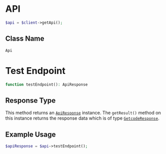 # API

```php
$api = $client->getApi();
```

## Class Name

`Api`


# Test Endpoint

```php
function testEndpoint(): ApiResponse
```

## Response Type

This method returns an [`ApiResponse`](../../doc/api-response.md) instance. The `getResult()` method on this instance returns the response data which is of type [`GetcodeResponse`](../../doc/models/getcode-response.md).

## Example Usage

```php
$apiResponse = $api->testEndpoint();
```

